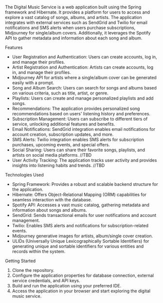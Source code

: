 The Digital Music Service is a web application built using the Spring framework and Hibernate. It provides a platform for users to access and explore a vast catalog of songs, albums, and artists. The application integrates with external services such as SendGrid and Twilio for email notifications and SMS alerts when users purchase subscriptions, Midjourney for single/album covers. Additionally, it leverages the Spotify API to gather metadata and information about each song and album.

Features
* User Registration and Authentication: Users can create accounts, log in, and manage their profiles.
* Artist Registration and Authentication: Artists can create accounts, log in, and manage their profiles.
* Midjourney API for artists where a single/album cover can be generated easily with a prompt.
* Song and Album Search: Users can search for songs and albums based on various criteria, such as title, artist, or genre.
* Playlists: Users can create and manage personalized playlists and add songs.
* Recommendations: The application provides personalized song recommendations based on users' listening history and preferences.
* Subscription Management: Users can subscribe to different tiers of service, unlocking additional features and benefits.
* Email Notifications: SendGrid integration enables email notifications for account creation, subscription updates, and more.
* SMS Alerts: Twilio integration enables SMS alerts for subscription purchases, upcoming events, and special offers.
* Social Sharing: Users can share their favorite songs, playlists, and artists on social media platforms. //TBD
* User Activity Tracking: The application tracks user activity and provides insights into listening habits and trends. //TBD

Technologies Used
* Spring Framework: Provides a robust and scalable backend structure for the application.
* Hibernate: Offers Object-Relational Mapping (ORM) capabilities for seamless interaction with the database.
* Spotify API: Accesses a vast music catalog, gathering metadata and information about songs and albums.
* SendGrid: Sends transactional emails for user notifications and account management.
* Twilio: Enables SMS alerts and notifications for subscription-related events.
* Midjourney generative images for artists, album/single cover creation.
* ULIDs (Universally Unique Lexicographically Sortable Identifiers) for generating unique and sortable identifiers for various entities and records within the system.

Getting Started
1. Clone the repository.
2. Configure the application properties for database connection, external service credentials, and API keys.
3. Build and run the application using your preferred IDE.
4. Access the application in your browser and start exploring the digital music service.
